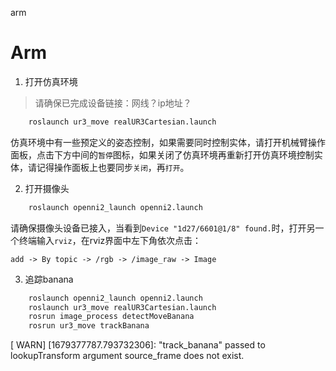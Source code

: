 arm
# Arm
1. 打开仿真环境
>请确保已完成设备链接：网线？ip地址？

```xml
	roslaunch ur3_move realUR3Cartesian.launch
```
仿真环境中有一些预定义的姿态控制，如果需要同时控制实体，请打开机械臂操作面板，点击下方中间的`暂停`图标，如果关闭了仿真环境再重新打开仿真环境控制实体，请记得操作面板上也要同步`关闭`，再`打开`。

2. 打开摄像头
```xml
	roslaunch openni2_launch openni2.launch
```
请确保摄像头设备已接入，当看到`Device "1d27/6601@1/8" found.`时，打开另一个终端输入`rviz`，在rviz界面中左下角依次点击：
```xmls
add -> By topic -> /rgb -> /image_raw -> Image
```

3. 追踪banana
```xml
	roslaunch openni2_launch openni2.launch	
	roslaunch ur3_move realUR3Cartesian.launch
	rosrun image_process detectMoveBanana
	rosrun ur3_move trackBanana
```

[ WARN] [1679377787.793732306]: "track_banana" passed to lookupTransform argument source_frame does not exist. 


